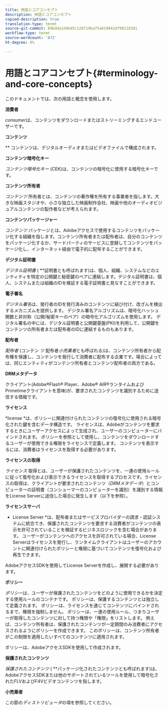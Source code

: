 ```yaml
---
title: 用語とコアコンセプト
description: 用語とコアコンセプト
copied-description: true
translation-type: tm+mt
source-git-commit: 89bdda1d4bd5c126f19ba75a819942df901183d1
workflow-type: tm+mt
source-wordcount: '672'
ht-degree: 0%

---
```



# 用語とコアコンセプト{#terminology-and-core-concepts}

このドキュメントでは、次の用語と概念を使用します。

**消費者**

*consumer*&#x200B;は、コンテンツをダウンロードまたはストリーミングするエンドユーザーです。

**コンテンツ**

** コンテンツは、デジタルオーディオまたはビデオファイルで構成されます。

**コンテンツ暗号化キー**

*コンテンツ暗号化キー* (CEK)は、コンテンツの暗号化に使用する暗号化キーです。

**コンテンツ所有者**

*コンテンツ* 所有者とは、コンテンツの著作権を所有する事業者を指します。大きな映画スタジオや、小さな独立した映画制作会社、映画や他のオーディオビジュアルコンテンツの製作者などが考えられます。

**コンテンツパッケージャー**

*コンテンツ* パッケージとは、Adobeアクセスで使用するコンテンツをパッケージ化する組織を指します。コンテンツ所有者または配布者は、自分のコンテンツをパッケージ化するか、サードパーティのサービスに登録してコンテンツをパッケージ化し、インターネット経由で電子的に配布することができます。

**デジタル証明書**

*デジタル証明書* ( **&#x200B;証明書とも呼ばれます)は、個人、組織、システムなどのエンティティを特定の公開鍵と秘密鍵のペアに連結します。デジタル証明書は、個人、システムまたは組織のIDを検証する電子証明書と見なすことができます。

**電子署名**

*デジタル署名*&#x200B;は、発行者のIDを発行済みのコンテンツに結び付け、改ざんを検出するメカニズムを提供します。 デジタル署名アルゴリズムは、暗号化ハッシュ関数と非対称（公開/秘密キーのペア）の暗号化アルゴリズムを使用します。 デジタル署名の中には、デジタル証明書と公開鍵基盤(PKI)を利用して、公開鍵をコンテンツの所有者または配布者のIDに連結するものもあります。

**配布者**

*配布者* (コンテン *ツ* 配布者*小売業者*とも呼ばれる)は、コンテンツ所有者から配布権を保護し、コンテンツを発行して消費者に配布する企業です。場合によっては、同じエンティティがコンテンツ所有者とコンテンツ配布者の両方である。

**DRMメタデータ**

クライアント(Adobe®Flash® Player、Adobe® AIR®ランタイムおよびPrimetimeクライアントを意味)が、要求されたコンテンツを識別するために送信する情報です。

**ライセンス**

*license *は、ポリシーに関連付けられたコンテンツの復号化に使用される暗号化された鍵を含むデータ構造です。 ライセンスは、Adobeがコンテンツを要求するときにユーザーアクセスによって生成され、ユーザーのコンピューターにバインドされます。 ポリシーを参照として使用し、コンテンツをダウンロードするユーザーが使用できる権限をライセンスで定義します。 コンテンツを表示するには、消費者はライセンスを取得する必要があります。

**ライセンスの取得**

*ライセンス* 取得とは、ユーザーが保護されたコンテンツを、一連の使用ルールに従って復号化および表示できるライセンスを取得するプロセスです。ライセンスの取得は、クライアントが要求されたコンテンツ（*DRMメタデータ*）とコンピューターの証明書（コンシューマーのコンピューターを識別）を識別する情報をLicense Serverに送信した場合に発生します（以下を参照）。

**ライセンスサーバ**

* License Server *は、配布者またはサービスプロバイダーの請求・認証システムに統合でき、保護されたコンテンツを要求する消費者がコンテンツの表示を許可されていることを検証するビジネスロジックを含む場合があります。 ユーザーがコンテンツへのアクセスを許可されている場合、License Serverはライセンスを発行し、ランタイムクライアントはユーザーのアカウントに関連付けられたポリシーと権限に基づいてコンテンツを復号化および再生できます。

AdobeアクセスSDKを使用してLicense Serverを作成し、展開する必要があります。

**ポリシー**

*ポリシー*&#x200B;は、ユーザーが保護されたコンテンツをどのように使用できるかを決定する使用ルールのコンテナです。 ポリシーは、保護するコンテンツとは独立して定義されます。 ポリシーは、ライセンスを通じてコンテンツにバインドされるまで、権限を強制しません。 ポリシーは、一連の使用ルール、つまりユーザーが取得したコンテンツに対して持つ権限や「権限」をリストします。 例えば、コンテンツ所有者は、保護されたコンテンツが一定期間のみ消費者にアクセスされるようにポリシーを作成できます。 このポリシーは、コンテンツ所有者がこの制限を適用したいすべてのコンテンツに適用されます。

ポリシーは、AdobeアクセスSDKを使用して作成されます。

**保護されたコンテンツ**

*保護されたコンテンツ* ( **&#x200B;パッケージ化されたコンテンツとも呼ばれます)は、AdobeアクセスSDKまたは他のサポートされているツールを使用して暗号化されたFLVおよびF4Vビデオコンテンツを指します。

**小売業者**

この節の&#x200B;*ディストリビュータ*&#x200B;の項を参照してください。
